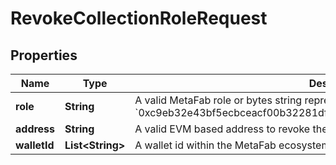 

# RevokeCollectionRoleRequest


## Properties

| Name | Type | Description | Notes |
|------------ | ------------- | ------------- | -------------|
|**role** | **String** | A valid MetaFab role or bytes string representing a role, such as &#x60;minter&#x60; or &#x60;0xc9eb32e43bf5ecbceacf00b32281dfc5d6d700a0db676ea26ccf938a385ac3b7&#x60; |  |
|**address** | **String** | A valid EVM based address to revoke the role from. |  [optional] |
|**walletId** | **List&lt;String&gt;** | A wallet id within the MetaFab ecosystem to revoke the role from. |  [optional] |



